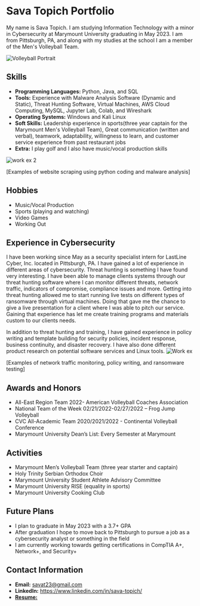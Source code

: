 # Sava Topich Portfolio
My name is Sava Topich. I am studying Information Technology with a minor in Cybersecurity at Marymount University graduating in May 2023. I am from Pittsburgh, PA, and along with my studies at the school I am a member of the Men's Volleyball Team. 

![Volleyball Portrait](https://user-images.githubusercontent.com/57881354/202310633-3d7e15f5-f135-4f63-add6-7199f4f9d38f.JPG)

## Skills
- **Programming Languages:** Python, Java, and SQL
- **Tools:** Experience with Malware Analysis Software (Dynamic and Static), Threat Hunting Software, Virtual Machines, AWS Cloud Computing, MySQL, Jupyter Lab, Colab, and Wireshark
- **Operating Systems:** Windows and Kali Linux
- **Soft Skills:** Leadership experience in sports(three year captain for the Marymount Men's Volleyball Team), Great communication (written and verbal), teamwork, adaptability, willingness to learn, and customer service experience from past restaurant jobs
- **Extra:** I play golf and I also have music/vocal production skills

![work ex 2](https://user-images.githubusercontent.com/57881354/202310157-dab3d55b-41c6-4a0c-b00e-c2dda2133b7d.png)

[Examples of website scraping using python coding and malware analysis]

## Hobbies
- Music/Vocal Production
- Sports (playing and watching)
- Video Games
- Working Out

## Experience in Cybersecurity
I have been working since May as a security specialist intern for LastLine Cyber, Inc. located in Pittsburgh, PA. I have gained a lot of experience in different areas of cybersecurity. Threat hunting is something I have found very interesting. I have been able to manage clients systems through our threat hunting software where I can monitor different threats, network traffic, indicators of compromise, compliance issues and more. Getting into threat hunting allowed me to start running live tests on different types of ransomware through virtual machines. Doing that gave me the chance to give a live presentation for a client where I was able to pitch our service. Gaining that experience has let me create training programs and materials custom to our clients needs.

In addition to threat hunting and training, I have gained experience in policy writing and template building for security policies, incident response, business continuity, and disaster recovery. I have also done different product research on potential software services and Linux tools.
![Work ex](https://user-images.githubusercontent.com/57881354/202310683-0069c9fe-4524-4625-a1cd-090b555c9942.png)

[Examples of network traffic monitoring, policy writing, and ransomware testing]

## Awards and Honors
- All-East Region Team 2022- American Volleyball Coaches Association
- National Team of the Week 02/21/2022-02/27/2022 – Frog Jump Volleyball
- CVC All-Academic Team 2020/2021/2022 - Continental Volleyball Conference
- Marymount University Dean’s List:  Every Semester at Marymount

## Activities
- Marymount Men’s Volleyball Team (three year starter and captain)
- Holy Trinity Serbian Orthodox Choir
- Marymount University Student Athlete Advisory Committee
- Marymount University RISE (equality in sports)
- Marymount University Cooking Club

## Future Plans
- I plan to graduate in May 2023 with a 3.7+ GPA
- After graduation I hope to move back to Pittsburgh to pursue a job as a cybersecurity analyst or something in the field
- I am currently working towards getting certifications in CompTIA A+, Network+, and Security+

## Contact Information
- **Email:** savat23@gmail.com
- **LinkedIn:** https://www.linkedin.com/in/sava-topich/
- [**Resume:**](https://drive.google.com/file/d/1xbNafUfQA0DK71qmteY75B6L_SBe6JPa/view?usp=sharing)

